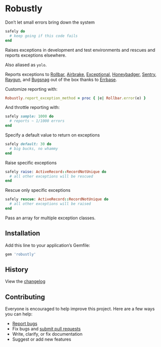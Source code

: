 # Robustly

Don’t let small errors bring down the system

```ruby
safely do
  # keep going if this code fails
end
```

Raises exceptions in development and test environments and rescues and reports exceptions elsewhere.

Also aliased as `yolo`.

Reports exceptions to [Rollbar](https://rollbar.com/), [Airbrake](https://airbrake.io/), [Exceptional](http://www.exceptional.io/), [Honeybadger](https://www.honeybadger.io/), [Sentry](https://getsentry.com/), [Raygun](https://raygun.io/), and [Bugsnag](https://bugsnag.com/) out of the box thanks to [Errbase](https://github.com/ankane/errbase).

Customize reporting with:

```ruby
Robustly.report_exception_method = proc { |e| Rollbar.error(e) }
```

And throttle reporting with:

```ruby
safely sample: 1000 do
  # reports ~ 1/1000 errors
end
```

Specify a default value to return on exceptions

```ruby
safely default: 30 do
  # big bucks, no whammy
end
```

Raise specific exceptions

```ruby
safely raise: ActiveRecord::RecordNotUnique do
  # all other exceptions will be rescued
end
```

Rescue only specific exceptions

```ruby
safely rescue: ActiveRecord::RecordNotUnique do
  # all other exceptions will be raised
end
```

Pass an array for multiple exception classes.

## Installation

Add this line to your application’s Gemfile:

```ruby
gem 'robustly'
```

## History

View the [changelog](https://github.com/ankane/robustly/blob/master/CHANGELOG.md)

## Contributing

Everyone is encouraged to help improve this project. Here are a few ways you can help:

- [Report bugs](https://github.com/ankane/robustly/issues)
- Fix bugs and [submit pull requests](https://github.com/ankane/robustly/pulls)
- Write, clarify, or fix documentation
- Suggest or add new features
